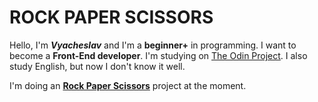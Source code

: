 # ROCK PAPER SCISSORS

Hello, I'm ***Vyacheslav*** and I'm a **beginner+** in programming. I want to become a **Front-End developer**. I'm studying on [The Odin Project](https://www.theodinproject.com). I also study English, but now I don't know it well.

I'm doing an **[Rock Paper Scissors](https://www.theodinproject.com/lessons/foundations-rock-paper-scissors)** project at the moment.
